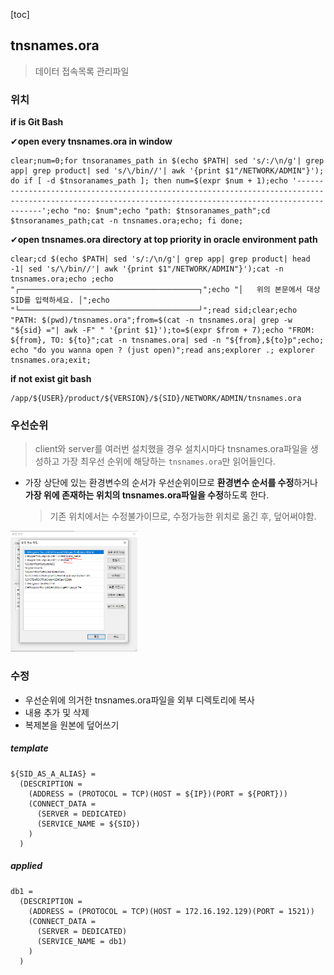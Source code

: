 [toc]



## tnsnames.ora

> 데이터 접속목록 관리파일

### 위치

**if is Git Bash**

✔**open every tnsnames.ora in window**

```shell
clear;num=0;for tnsoranames_path in $(echo $PATH| sed 's/:/\n/g'| grep app| grep product| sed 's/\/bin//'| awk '{print $1"/NETWORK/ADMIN"}'); do if [ -d $tnsoranames_path ]; then num=$(expr $num + 1);echo '---------------------------------------------------------------------------------------------------------------------------------------------------------';echo "no: $num";echo "path: $tnsoranames_path";cd $tnsoranames_path;cat -n tnsnames.ora;echo; fi done;
```

✔**open tnsnames.ora directory at top priority in oracle environment path**

```shell
clear;cd $(echo $PATH| sed 's/:/\n/g'| grep app| grep product| head -1| sed 's/\/bin//'| awk '{print $1"/NETWORK/ADMIN"}');cat -n tnsnames.ora;echo ;echo "┌────────────────────────────────────────┐";echo "│   위의 본문에서 대상 SID를 입력하세요. │";echo "└────────────────────────────────────────┘";read sid;clear;echo "PATH: $(pwd)/tnsnames.ora";from=$(cat -n tnsnames.ora| grep -w "${sid} ="| awk -F" " '{print $1}');to=$(expr $from + 7);echo "FROM: ${from}, TO: ${to}";cat -n tnsnames.ora| sed -n "${from},${to}p";echo; echo "do you wanna open ? (just open)";read ans;explorer .; explorer tnsnames.ora;exit;
```

**if not exist git bash**

```shell
/app/${USER}/product/${VERSION}/${SID}/NETWORK/ADMIN/tnsnames.ora
```

### 우선순위

>  client와 server를 여러번 설치했을 경우
> 설치시마다 tnsnames.ora파일을 생성하고
> 가장 최우선 순위에 해당하는 `tnsnames.ora`만 읽어들인다.

- 가장 상단에 있는 환경변수의 순서가 우선순위이므로
  **환경변수 순서를 수정**하거나 **가장 위에 존재하는 위치의 tnsnames.ora파일을 수정**하도록 한다.

  > 기존 위치에서는 수정불가이므로, 수정가능한 위치로 옮긴 후, 덮어써야함.

<img src="./assets/systemEnvironment.png" alt="systemEnvironment" style="zoom:33%;" />

### 수정

- 우선순위에 의거한 tnsnames.ora파일을 외부 디렉토리에 복사
- 내용 추가 및 삭제
- 복제본을 원본에 덮어쓰기

##### template

```shell
${SID_AS_A_ALIAS} = 
  (DESCRIPTION =
    (ADDRESS = (PROTOCOL = TCP)(HOST = ${IP})(PORT = ${PORT}))
    (CONNECT_DATA =
      (SERVER = DEDICATED)
      (SERVICE_NAME = ${SID})
    )
  )
```

##### applied

```shell
db1 = 
  (DESCRIPTION =
    (ADDRESS = (PROTOCOL = TCP)(HOST = 172.16.192.129)(PORT = 1521))
    (CONNECT_DATA =
      (SERVER = DEDICATED)
      (SERVICE_NAME = db1)
    )
  )
```